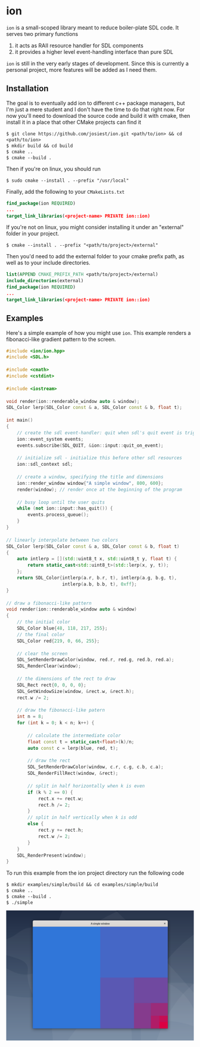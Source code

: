 # ion

`ion` is a small-scoped library meant to reduce boiler-plate SDL code.
It serves two primary functions

1. it acts as RAII resource handler for SDL components
2. it provides a higher level event-handling interface than pure SDL

`ion` is still in the very early stages of development. Since this is currently
a personal project, more features will be added as I need them.

## Installation

The goal is to eventually add ion to different c++ package managers, but I'm
just a mere student and I don't have the time to do that right now. For now
you'll need to download the source code and build it with cmake, then install
it in a place that other CMake projects can find it

```console
$ git clone https://github.com/josiest/ion.git <path/to/ion> && cd <path/to/ion>
$ mkdir build && cd build
$ cmake ..
$ cmake --build .
```

Then if you're on linux, you should run

```console
$ sudo cmake --install . --prefix "/usr/local"
```

Finally, add the following to your `CMakeLists.txt`

```cmake
find_package(ion REQUIRED)
...
target_link_libraries(<project-name> PRIVATE ion::ion)
```

If you're not on linux, you might consider installing it under an "external"
folder in your project.

```console
$ cmake --install . --prefix "<path/to/project>/external"
```

Then you'd need to add the external folder to your cmake prefix path, as well as
to your include directories.

```cmake
list(APPEND CMAKE_PREFIX_PATH <path/to/project>/external)
include_directories(external)
find_package(ion REQUIRED)
...
target_link_libraries(<project-name> PRIVATE ion::ion)
```


## Examples

Here's a simple example of how you might use `ion`. This example renders
a fibonacci-like gradient pattern to the screen.

```cpp
#include <ion/ion.hpp>
#include <SDL.h>

#include <cmath>
#include <cstdint>

#include <iostream>

void render(ion::renderable_window auto & window);
SDL_Color lerp(SDL_Color const & a, SDL_Color const & b, float t);

int main()
{
    // create the sdl event-handler: quit when sdl's quit event is triggered
    ion::event_system events;
    events.subscribe(SDL_QUIT, &ion::input::quit_on_event);

    // initialize sdl - initialize this before other sdl resources
    ion::sdl_context sdl;

    // create a window, specifying the title and dimensions
    ion::render_window window{"A simple window", 800, 600};
    render(window); // render once at the beginning of the program

    // busy loop until the user quits
    while (not ion::input::has_quit()) {
        events.process_queue();
    }
}

// linearly interpolate between two colors
SDL_Color lerp(SDL_Color const & a, SDL_Color const & b, float t)
{
    auto intlerp = [](std::uint8_t x, std::uint8_t y, float t) {
        return static_cast<std::uint8_t>(std::lerp(x, y, t));
    };
    return SDL_Color{intlerp(a.r, b.r, t), intlerp(a.g, b.g, t),
                     intlerp(a.b, b.b, t), 0xff};
}

// draw a fibonacci-like pattern
void render(ion::renderable_window auto & window)
{
    // the initial color
    SDL_Color blue{48, 118, 217, 255};
    // the final color
    SDL_Color red{219, 0, 66, 255};

    // clear the screen
    SDL_SetRenderDrawColor(window, red.r, red.g, red.b, red.a);
    SDL_RenderClear(window);

    // the dimensions of the rect to draw
    SDL_Rect rect{0, 0, 0, 0};
    SDL_GetWindowSize(window, &rect.w, &rect.h);
    rect.w /= 2;

    // draw the fibonacci-like patern
    int n = 8;
    for (int k = 0; k < n; k++) {

        // calculate the intermediate color
        float const t = static_cast<float>(k)/n;
        auto const c = lerp(blue, red, t);

        // draw the rect
        SDL_SetRenderDrawColor(window, c.r, c.g, c.b, c.a);
        SDL_RenderFillRect(window, &rect);

        // split in half horizontally when k is even
        if (k % 2 == 0) {
            rect.x += rect.w;
            rect.h /= 2;
        }
        // split in half vertically when k is odd
        else {
            rect.y += rect.h;
            rect.w /= 2;
        }
    }
    SDL_RenderPresent(window);
}
```

To run this example from the ion project directory run the following code

```console
$ mkdir examples/simple/build && cd examples/simple/build
$ cmake ..
$ cmake --build .
$ ./simple
```

![simple example window](images/simple-example.png)
